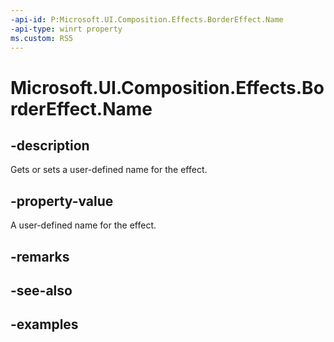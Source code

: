 ```yaml
---
-api-id: P:Microsoft.UI.Composition.Effects.BorderEffect.Name
-api-type: winrt property
ms.custom: RS5
---
```


<!-- Property syntax.
public string Name { get;  set; }
-->

# Microsoft.UI.Composition.Effects.BorderEffect.Name

## -description
Gets or sets a user-defined name for the effect.

## -property-value
A user-defined name for the effect.

## -remarks

## -see-also

## -examples


